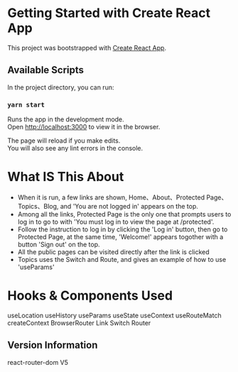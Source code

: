 # Getting Started with Create React App

This project was bootstrapped with [Create React App](https://github.com/facebook/create-react-app).

## Available Scripts

In the project directory, you can run:

### `yarn start`

Runs the app in the development mode.\
Open [http://localhost:3000](http://localhost:3000) to view it in the browser.

The page will reload if you make edits.\
You will also see any lint errors in the console.

# What IS This About
- When it is run, a few links are shown, Home、About、Protected Page、Topics、Blog, and 'You are not logged in' appears on the top.
- Among all the links, Protected Page is the only one that prompts users to log in to go to with 'You must log in to view the page at /protected'.
- Follow the instruction to log in by clicking the 'Log in' button, then go to Protected Page, at the same time, 'Welcome!' appears togother with a button 'Sign out' on the top.
- All the public pages can be visited directly after the link is clicked
- Topics uses the Switch and Route, and gives an example of how to use 'useParams'

# Hooks & Components Used
useLocation
useHistory
useParams
useState
useContext
useRouteMatch
createContext
BrowserRouter
Link
Switch
Router

## Version Information
react-router-dom V5